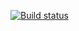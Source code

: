 [![Build status](https://ci.appveyor.com/api/projects/status/b961fbv4udnwduc9?svg=true)](https://ci.appveyor.com/project/SemenPershin/ahj-homeworks-http-client)